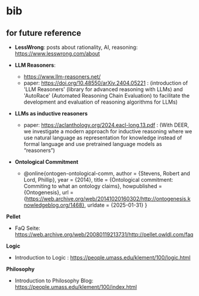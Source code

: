 # bib

## for future reference

- **LessWrong**: posts about rationality, AI, reasoning: https://www.lesswrong.com/about

- **LLM Reasoners**: 
  - https://www.llm-reasoners.net/
  - paper: https://doi.org/10.48550/arXiv.2404.05221 : (introduction of 'LLM Reasoners' (library for advanced reasoning with LLMs) and 'AutoRace' (Automated Reasoning Chain Evaluation) to facilitate the development and evaluation of reasoning algorithms for LLMs)

- **LLMs as inductive reasoners**
  - paper: https://aclanthology.org/2024.eacl-long.13.pdf : (With DEER, we investigate a modern approach for inductive reasoning where we use natural language as representation for knowledge instead of formal language and use pretrained language models as “reasoners”)

- **Ontological Commitment**
  - @online{ontogen-ontological-comm,
  author = {Stevens, Robert and Lord, Phillip},
  year = {2014},
  title = {Ontological commitment: Commiting to what an ontology claims},
  howpublished = {Ontogenesis},
  url = {https://web.archive.org/web/20141020160302/http://ontogenesis.knowledgeblog.org/1468},
  urldate = {2025-01-31} 
  }

**Pellet**
  - FaQ Seite: https://web.archive.org/web/20080119213731/http://pellet.owldl.com/faq


**Logic**
  - Introduction to Logic : https://people.umass.edu/klement/100/logic.html


**Philosophy**
  - Introduction to Philosophy Blog: https://people.umass.edu/klement/100/index.html